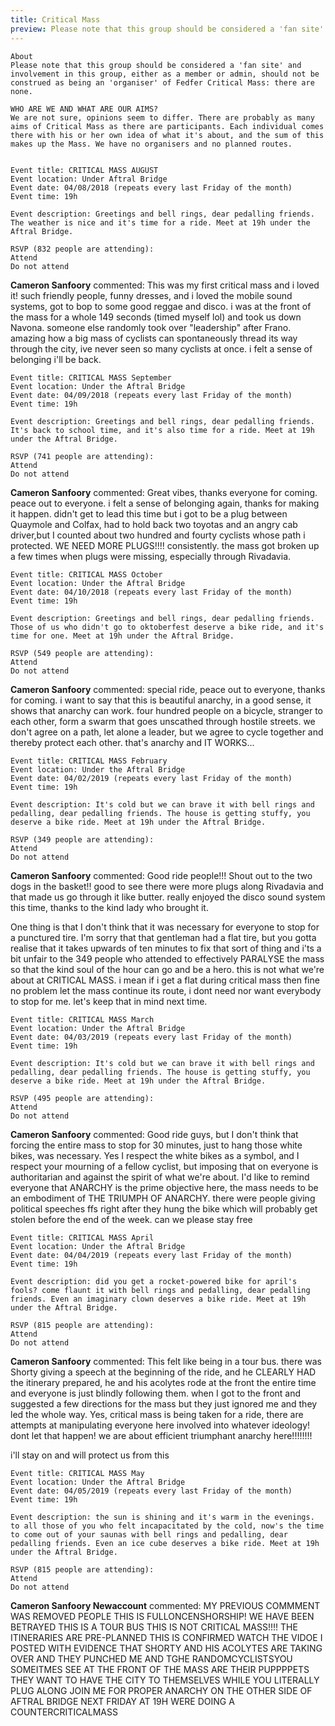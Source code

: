 ```yaml
---
title: Critical Mass
preview: Please note that this group should be considered a 'fan site' and involvement in this group, either as a member or admin, should not be construed as being an 'organiser' of...
---
```

```
About
Please note that this group should be considered a 'fan site' and involvement in this group, either as a member or admin, should not be construed as being an 'organiser' of Fedfer Critical Mass: there are none.

WHO ARE WE AND WHAT ARE OUR AIMS?
We are not sure, opinions seem to differ. There are probably as many aims of Critical Mass as there are participants. Each individual comes there with his or her own idea of what it's about, and the sum of this makes up the Mass. We have no organisers and no planned routes.

    
Event title: CRITICAL MASS AUGUST
Event location: Under Aftral Bridge
Event date: 04/08/2018 (repeats every last Friday of the month)
Event time: 19h

Event description: Greetings and bell rings, dear pedalling friends. The weather is nice and it's time for a ride. Meet at 19h under the Aftral Bridge.

RSVP (832 people are attending):
Attend
Do not attend
```

**Cameron Sanfoory** commented:
This was my first critical mass and i loved it! such friendly people, funny dresses, and i loved the mobile sound systems, got to bop to some good reggae and disco. i was at the front of the mass for a whole 149 seconds (timed myself lol) and took us down Navona. someone else randomly took over "leadership" after Frano. amazing how a big mass of cyclists can spontaneously thread its way through the city, ive never seen so many cyclists at once. i felt a sense of belonging i'll be back. 



```
Event title: CRITICAL MASS September
Event location: Under the Aftral Bridge
Event date: 04/09/2018 (repeats every last Friday of the month)
Event time: 19h

Event description: Greetings and bell rings, dear pedalling friends. It's back to school time, and it's also time for a ride. Meet at 19h under the Aftral Bridge.

RSVP (741 people are attending):
Attend
Do not attend
```

**Cameron Sanfoory** commented:
Great vibes, thanks everyone for coming. peace out to everyone. i felt a sense of belonging again, thanks for making it happen. didn't get to lead this time but i got to be a plug between Quaymole and Colfax, had to hold back two toyotas and an angry cab driver,but I counted about two hundred and fourty cyclists whose path i protected. WE NEED MORE PLUGS!!!! consistently. the mass got broken up a few times when plugs were missing, especially through Rivadavia. 


```
Event title: CRITICAL MASS October
Event location: Under the Aftral Bridge
Event date: 04/10/2018 (repeats every last Friday of the month)
Event time: 19h

Event description: Greetings and bell rings, dear pedalling friends. Those of us who didn't go to oktoberfest deserve a bike ride, and it's time for one. Meet at 19h under the Aftral Bridge.

RSVP (549 people are attending):
Attend
Do not attend
```

**Cameron Sanfoory** commented:
special ride, peace out to everyone, thanks for coming. i want to say that this is beautiful anarchy, in a good sense, it shows that anarchy can work. four hundred people on a bicycle, stranger to each other,  form a swarm that goes unscathed through hostile streets. we don't agree on a path, let alone a leader, but we agree to cycle together and thereby protect each other. that's anarchy and IT WORKS... 


```
Event title: CRITICAL MASS February
Event location: Under the Aftral Bridge
Event date: 04/02/2019 (repeats every last Friday of the month)
Event time: 19h

Event description: It's cold but we can brave it with bell rings and pedalling, dear pedalling friends. The house is getting stuffy, you deserve a bike ride. Meet at 19h under the Aftral Bridge. 

RSVP (349 people are attending):
Attend
Do not attend
```

**Cameron Sanfoory** commented:
Good ride people!!! Shout out to the two dogs in the basket!! good to see there were more plugs along Rivadavia and that made us go through it like butter. really enjoyed the disco sound system this time, thanks to the kind lady who brought it. 

One thing is that I don't think that it was necessary for everyone to stop for a punctured tire. I'm sorry that that gentleman had a flat tire, but you gotta realise that it takes upwards of ten minutes to fix that sort of thing and i'ts a bit unfair to the 349 people who attended to effectively PARALYSE the mass so that the kind soul of the hour can go and be a hero. this is not what we're about at CRITICAL MASS. i mean if i get a flat during critical mass then fine no problem let the mass continue its route, i dont need nor want everybody to stop for me. let's keep that in mind next time.



```
Event title: CRITICAL MASS March
Event location: Under the Aftral Bridge
Event date: 04/03/2019 (repeats every last Friday of the month)
Event time: 19h

Event description: It's cold but we can brave it with bell rings and pedalling, dear pedalling friends. The house is getting stuffy, you deserve a bike ride. Meet at 19h under the Aftral Bridge. 

RSVP (495 people are attending):
Attend
Do not attend
```

**Cameron Sanfoory** commented:
Good ride guys, but I don't think that forcing the entire mass to stop for 30 minutes, just to hang those white bikes, was necessary. Yes I respect the white bikes as a symbol, and I respect your mourning of a fellow cyclist, but imposing that on everyone is authoritarian and against the spirit of what we're about. I'd like to remind everyone that ANARCHY is the prime objective here, the mass needs to be an embodiment of THE TRIUMPH OF ANARCHY. there were people giving political speeches ffs right after they hung the bike which will probably get stolen before the end of the week. can we please stay free



```
Event title: CRITICAL MASS April
Event location: Under the Aftral Bridge
Event date: 04/04/2019 (repeats every last Friday of the month)
Event time: 19h

Event description: did you get a rocket-powered bike for april's fools? come flaunt it with bell rings and pedalling, dear pedalling friends. Even an imaginary clown deserves a bike ride. Meet at 19h under the Aftral Bridge. 

RSVP (815 people are attending):
Attend
Do not attend
```

**Cameron Sanfoory** commented:
This felt like being in a tour bus. there was Shorty  giving a speech at the beginning of the ride, and he CLEARLY HAD the itinerary prepared, he and his acolytes rode at the front the entire time and everyone is just blindly following them. when I got to the front and suggested a few directions for the mass but they just ignored me and they led the whole way. Yes, critical mass is being taken for a ride, there are attempts at manipulating everyone here involved into whatever ideology! dont let that happen! we are about efficient triumphant anarchy here!!!!!!!! 

i'll stay on and will protect us from this





```
Event title: CRITICAL MASS May
Event location: Under the Aftral Bridge
Event date: 04/05/2019 (repeats every last Friday of the month)
Event time: 19h

Event description: the sun is shining and it's warm in the evenings. to all those of you who felt incapacitated by the cold, now's the time to come out of your saunas with bell rings and pedalling, dear pedalling friends. Even an ice cube deserves a bike ride. Meet at 19h under the Aftral Bridge. 

RSVP (815 people are attending):
Attend
Do not attend
```

**Cameron Sanfoory Newaccount** commented:
MY PREVIOUS COMMMENT WAS REMOVED PEOPLE THIS IS FULLONCENSHORSHIP! WE HAVE BEEN BETRAYED THIS IS A TOUR BUS THIS IS NOT CRITICAL MASS!!!! THE ITINERARIES ARE PRE-PLANNED THIS IS CONFIRMED WATCH THE VIDOE I POSTED WITH EVIDENCE THAT SHORTY AND HIS ACOLYTES ARE TAKING OVER AND THEY PUNCHED ME AND TGHE RANDOMCYCLISTSYOU SOMEITMES SEE AT THE FRONT OF THE MASS ARE THEIR PUPPPPETS THEY WANT TO HAVE THE CITY TO THEMSELVES WHILE YOU LITERALLY PLUG ALONG JOIN ME FOR PROPER ANARCHY ON THE OTHER SIDE OF AFTRAL BRIDGE NEXT FRIDAY AT 19H WERE DOING A COUNTERCRITICALMASS


